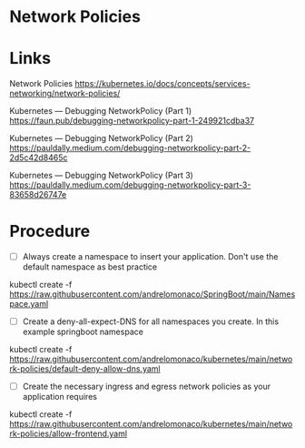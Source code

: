 # Network Policies

# Links

Network Policies
https://kubernetes.io/docs/concepts/services-networking/network-policies/

Kubernetes — Debugging NetworkPolicy (Part 1)
https://faun.pub/debugging-networkpolicy-part-1-249921cdba37

Kubernetes — Debugging NetworkPolicy (Part 2)
https://pauldally.medium.com/debugging-networkpolicy-part-2-2d5c42d8465c

Kubernetes — Debugging NetworkPolicy (Part 3)
https://pauldally.medium.com/debugging-networkpolicy-part-3-83658d26747e

# Procedure

- [ ] Always create a namespace to insert your application. Don't use the default namespace as best practice

kubectl create -f https://raw.githubusercontent.com/andrelomonaco/SpringBoot/main/Namespace.yaml

- [ ] Create a deny-all-expect-DNS for all namespaces you create. In this example springboot namespace

kubectl create -f https://raw.githubusercontent.com/andrelomonaco/kubernetes/main/network-policies/default-deny-allow-dns.yaml
    
- [ ] Create the necessary ingress and egress network policies as your application requires

kubectl create -f https://raw.githubusercontent.com/andrelomonaco/kubernetes/main/network-policies/allow-frontend.yaml
